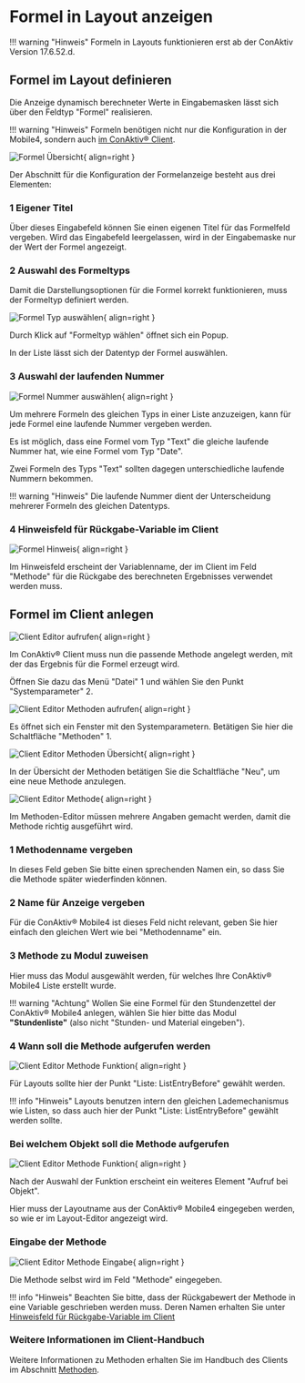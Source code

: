 # Formel in Layout anzeigen

!!! warning "Hinweis"
    Formeln in Layouts funktionieren erst ab der ConAktiv Version 17.6.52.d.

## Formel im Layout definieren

Die Anzeige dynamisch berechneter Werte in Eingabemasken lässt sich über den Feldtyp "Formel" realisieren.

!!! warning "Hinweis"
    Formeln benötigen nicht nur die Konfiguration in der Mobile4, sondern auch [im ConAktiv® Client](#formel-im-client-anlegen).

<div class="margin-bottom-large"></div>

![Formel Übersicht](./elemente-formel-uebersicht.png#smartphone){ align=right }

Der Abschnitt für die Konfiguration der Formelanzeige besteht aus drei Elementen:

### <span class="number space-right">1</span> Eigener Titel

Über dieses Eingabefeld können Sie einen eigenen Titel für das Formelfeld vergeben. Wird das Eingabefeld leergelassen, wird in der Eingabemaske nur der Wert der Formel angezeigt.

<div class="clear"></div>

### <span class="number space-right">2</span> Auswahl des Formeltyps

Damit die Darstellungsoptionen für die Formel korrekt funktionieren, muss der Formeltyp definiert werden.

![Formel Typ auswählen](./elemente-formel-typ.png#small){ align=right }

Durch Klick auf "Formeltyp wählen" öffnet sich ein Popup.

In der Liste lässt sich der Datentyp der Formel auswählen.

<div class="clear"></div>

### <span class="number space-right">3</span> Auswahl der laufenden Nummer

![Formel Nummer auswählen](./elemente-formel-konfiguration.png#smartphone){ align=right }

Um mehrere Formeln des gleichen Typs in einer Liste anzuzeigen, kann für jede Formel eine laufende Nummer vergeben werden.

Es ist möglich, dass eine Formel vom Typ "Text" die gleiche laufende Nummer hat, wie eine Formel vom Typ "Date".

Zwei Formeln des Typs "Text" sollten dagegen unterschiedliche laufende Nummern bekommen.

!!! warning "Hinweis"
    Die laufende Nummer dient der Unterscheidung mehrerer Formeln des gleichen Datentyps.

<div class="clear"></div>

### <span class="number space-right">4</span> Hinweisfeld für Rückgabe-Variable im Client

![Formel Hinweis](./elemente-formel-hinweis.png#smartphone){ align=right }

Im Hinweisfeld erscheint der Variablenname, der im Client im Feld "Methode" für die Rückgabe des berechneten Ergebnisses verwendet werden muss.

<div class="clear"></div>

## Formel im Client anlegen

![Client Editor aufrufen](./client-editor-aufrufen.png#small){ align=right }

Im ConAktiv® Client muss nun die passende Methode angelegt werden, mit der das Ergebnis für die Formel erzeugt wird.

Öffnen Sie dazu das Menü "Datei" <span class="number">1</span> und wählen Sie den Punkt "Systemparameter" <span class="number">2</span>.

<div class="clear"></div>

![Client Editor Methoden aufrufen](./client-editor-methoden-aufrufen.png#small){ align=right }

Es öffnet sich ein Fenster mit den Systemparametern. Betätigen Sie hier die Schaltfläche "Methoden" <span class="number">1</span>.

<div class="clear"></div>

![Client Editor Methoden Übersicht](./client-editor-methoden-uebersicht.png#small){ align=right }

In der Übersicht der Methoden betätigen Sie die Schaltfläche "Neu", um eine neue Methode anzulegen.

<div class="clear"></div>

![Client Editor Methode](./client-editor-methode.png#small){ align=right }

Im Methoden-Editor müssen mehrere Angaben gemacht werden, damit die Methode richtig ausgeführt wird.

<div class="clear"></div>

### <span class="number space-right">1</span> Methodenname vergeben

In dieses Feld geben Sie bitte einen sprechenden Namen ein, so dass Sie die Methode später wiederfinden können.

### <span class="number space-right">2</span> Name für Anzeige vergeben

Für die ConAktiv® Mobile4 ist dieses Feld nicht relevant, geben Sie hier einfach den gleichen Wert wie bei "Methodenname" ein.

### <span class="number space-right">3</span> Methode zu Modul zuweisen

Hier muss das Modul ausgewählt werden, für welches Ihre ConAktiv® Mobile4 Liste erstellt wurde.

!!! warning "Achtung"
    Wollen Sie eine Formel für den Stundenzettel der ConAktiv® Mobile4 anlegen, wählen Sie hier bitte das Modul **"Stundenliste"** (also nicht "Stunden- und Material eingeben").

### <span class="number space-right">4</span> Wann soll die Methode aufgerufen werden

![Client Editor Methode Funktion](./client-editor-methode-funktion.png#small){ align=right }

Für Layouts sollte hier der Punkt "Liste: ListEntryBefore" gewählt werden.

!!! info "Hinweis"
    Layouts benutzen intern den gleichen Lademechanismus wie Listen, so dass auch hier der Punkt "Liste: ListEntryBefore" gewählt werden sollte.

<div class="clear"></div>

### Bei welchem Objekt soll die Methode aufgerufen

![Client Editor Methode Funktion](./client-editor-methode-objekt.png#small){ align=right }

Nach der Auswahl der Funktion erscheint ein weiteres Element "Aufruf bei Objekt".

Hier muss der Layoutname aus der ConAktiv® Mobile4 eingegeben werden, so wie er im Layout-Editor angezeigt wird.

<div class="clear"></div>

### Eingabe der Methode

![Client Editor Methode Eingabe](./client-editor-methode-eingabe.png#small){ align=right }

Die Methode selbst wird im Feld "Methode" eingegeben.

!!! info "Hinweis"
    Beachten Sie bitte, dass der Rückgabewert der Methode in eine Variable geschrieben werden muss. Deren Namen erhalten Sie unter [Hinweisfeld für Rückgabe-Variable im Client](#4-hinweisfeld-fur-ruckgabe-variable-im-client)

<div class="clear"></div>

### Weitere Informationen im Client-Handbuch

Weitere Informationen zu Methoden erhalten Sie im Handbuch des Clients im Abschnitt [Methoden](http://handbuch.conaktiv.de/wiki/version-17/systemmodule/methoden/).
